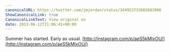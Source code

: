 ```yaml
---
canonicalURL: https://twitter.com/jmjordan/status/344923733682683906
ShowCanonicalLink: true
CanonicalLinkText: View original on
date: 2013-06-12T21:06:41+00:00
---
```

Summer has started. Early as usual. [http://instagram.com/p/aeS5kMIxOU/](http://instagram.com/p/aeS5kMIxOU/)
